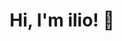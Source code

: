 

<h1 align="center">Hi, I'm ilio! 👋 </h1>

<!--h3 align="center">:hammer_and_wrench: Languages and Tools</h3-->

<!--p align="center">
  <a href="https://skillicons.dev">
    <img src="https://skillicons.dev/icons?i=java" alt="Skills and tools"/>
  </a>
</p-->